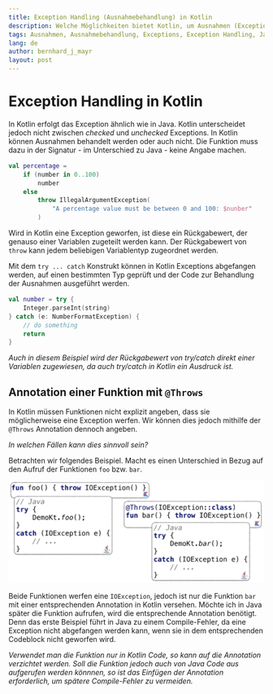 ```yaml
---
title: Exception Handling (Ausnahmebehandlung) in Kotlin
description: Welche Möglichkeiten bietet Kotlin, um Ausnahmen (Exceptions) in den Programmen abzufangen und zu behandeln. Wir zeigen das Exception Handling in Kotlin.
tags: Ausnahmen, Ausnahmebehandlung, Exceptions, Exception Handling, Java, Kotlin, Programmierung, Softwareentwicklung, Programmiersprache
lang: de
author: bernhard_j_mayr
layout: post
---
```


# Exception Handling in Kotlin
In Kotlin erfolgt das Exception ähnlich wie in Java. Kotlin unterscheidet jedoch nicht zwischen _checked_ und _unchecked_ Exceptions. In Kotlin können Ausnahmen behandelt werden oder auch nicht. Die Funktion muss dazu in der Signatur - im Unterschied zu Java - keine Angabe machen.

```kotlin
val percentage =
    if (number in 0..100)
        number
    else
        throw IllegalArgumentException(
            "A percentage value must be between 0 and 100: $nunber"
        )
```

Wird in Kotlin eine Exception geworfen, ist diese ein Rückgabewert, der genauso einer Variablen zugeteilt werden kann. Der Rückgabewert von ```throw``` kann jedem beliebigen Variablentyp zugeordnet werden.

Mit dem ```try ... catch``` Konstrukt können in Kotlin Exceptions abgefangen werden, auf einen bestimmten Typ geprüft und der Code zur Behandlung der Ausnahmen ausgeführt werden.

```kotlin
val number = try {
    Integer.parseInt(string)
} catch (e: NumberFormatException) {
    // do something
    return
}
```

_Auch in diesem Beispiel wird der Rückgabewert von try/catch direkt einer Variablen zugewiesen, da auch try/catch in Kotlin ein Ausdruck ist._

## Annotation einer Funktion mit ```@Throws```
In Kotlin müssen Funktionen nicht explizit angeben, dass sie möglicherweise eine Exception werfen. Wir können dies jedoch mithilfe der ```@Throws``` Annotation dennoch angeben.

_In welchen Fällen kann dies sinnvoll sein?_

Betrachten wir folgendes Beispiel. Macht es einen Unterschied in Bezug auf den Aufruf der Funktionen ```foo``` bzw. ```bar```.

![](/images/380_Exceptions_in_Kotlin-1299e69d.webp)

Beide Funktionen werfen eine ```IOException```, jedoch ist nur die Funktion ```bar``` mit einer entsprechenden Annotation in Kotlin versehen. Möchte ich in Java später die Funktion aufrufen, wird die entsprechende Annotation benötigt. Denn das erste Beispiel führt in Java zu einem Compile-Fehler, da eine Exception nicht abgefangen werden kann, wenn sie in dem entsprechenden Codeblock nicht geworfen wird.

_Verwendet man die Funktion nur in Kotlin Code, so kann auf die Annotation verzichtet werden. Soll die Funktion jedoch auch von Java Code aus aufgerufen werden könnnen, so ist das Einfügen der Annotation erforderlich, um spätere Compile-Fehler zu vermeiden._
